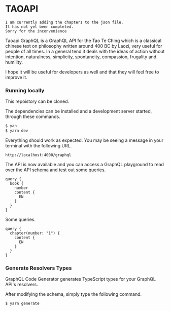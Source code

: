 # TAOAPI

```
I am currently adding the chapters to the json file.
It has not yet been completed.
Sorry for the inconvenience
```

Taoapi GraphQL is a GraphQL API for the Tao Te Ching which is a classical chinese text on philosophy written around 400 BC by Laozi, very useful for people of all times. In a general tend it deals with the ideas of action without intention, naturalness, simplicity, spontaneity, compassion, frugality and humility.

I hope it will be useful for developers as well and that they will feel free to improve it.

### Running locally

This repoistory can be cloned.

The dependencies can be installed and a development server started, through these commands.

```bash
$ yan
$ yarn dev
```

Everything should work as expected. You may be seeing a message in your terminal with the following URL.

```
http://localhost:4000/graphql
```

The API is now available and you can access a GraphQL playground to read over the API schema and test out some queries.

```
query {
  book {
    number
    content {
      EN
    }
  }
}
```

Some queries.

```
query {
  chapter(number: "1") {
    content {
      EN
    }
  }
}
```

### Generate Resolvers Types

GraphQL Code Generator generates TypeScript types for your GraphQL API's resolvers.

After modifying the schema, simply type the following command.

```bash
$ yarn generate
```
